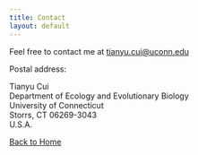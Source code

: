 ```yaml
---
title: Contact
layout: default
---
```


Feel free to contact me at [tianyu.cui@uconn.edu](tianyu.cui@uconn.edu)

Postal address: 

Tianyu Cui <br/>
Department of Ecology and Evolutionary Biology <br/>
University of Connecticut <br/>
Storrs, CT 06269-3043 <br/>
U.S.A.

[Back to Home](/)
